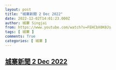 ```yaml
---
layout: post
title: "城寨新聞 2 Dec 2022"
date: 2022-12-02T14:01:23.000Z
author: 城寨 Singjai
from: https://www.youtube.com/watch?v=FEHCbX0K0Js
tags: [ 城寨 ]
comments: True
categories: [ 城寨 ]
---
```

<!--1669989683000-->
[城寨新聞 2 Dec 2022](https://www.youtube.com/watch?v=FEHCbX0K0Js)
------

<div>

</div>
